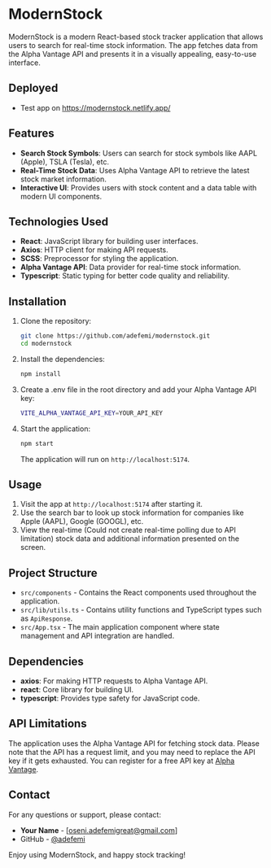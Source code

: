 # ModernStock

ModernStock is a modern React-based stock tracker application that allows users to search for real-time stock information. The app fetches data from the Alpha Vantage API and presents it in a visually appealing, easy-to-use interface.

## Deployed
- Test app on https://modernstock.netlify.app/

## Features

- **Search Stock Symbols**: Users can search for stock symbols like AAPL (Apple), TSLA (Tesla), etc.
- **Real-Time Stock Data**: Uses Alpha Vantage API to retrieve the latest stock market information.
- **Interactive UI**: Provides users with stock content and a data table with modern UI components.

## Technologies Used

- **React**: JavaScript library for building user interfaces.
- **Axios**: HTTP client for making API requests.
- **SCSS**: Preprocessor for styling the application.
- **Alpha Vantage API**: Data provider for real-time stock information.
- **Typescript**: Static typing for better code quality and reliability.

## Installation

1. Clone the repository:

   ```sh
   git clone https://github.com/adefemi/modernstock.git
   cd modernstock
   ```

2. Install the dependencies:

   ```sh
   npm install
   ```

3. Create a .env file in the root directory and add your Alpha Vantage API key:

    ```sh
    VITE_ALPHA_VANTAGE_API_KEY=YOUR_API_KEY
    ```

4. Start the application:

   ```sh
   npm start
   ```

   The application will run on `http://localhost:5174`.

## Usage

1. Visit the app at `http://localhost:5174` after starting it.
2. Use the search bar to look up stock information for companies like Apple (AAPL), Google (GOOGL), etc.
3. View the real-time (Could not create real-time polling due to API limitation) stock data and additional information presented on the screen.

## Project Structure

- `src/components` - Contains the React components used throughout the application.
- `src/lib/utils.ts` - Contains utility functions and TypeScript types such as `ApiResponse`.
- `src/App.tsx` - The main application component where state management and API integration are handled.

## Dependencies

- **axios**: For making HTTP requests to Alpha Vantage API.
- **react**: Core library for building UI.
- **typescript**: Provides type safety for JavaScript code.

## API Limitations

The application uses the Alpha Vantage API for fetching stock data. Please note that the API has a request limit, and you may need to replace the API key if it gets exhausted. You can register for a free API key at [Alpha Vantage](https://www.alphavantage.co/support/#api-key).


## Contact

For any questions or support, please contact:

- **Your Name** - [oseni.adefemigreat@gmail.com]
- GitHub - [@adefemi](https://github.com/adefemi)

Enjoy using ModernStock, and happy stock tracking!

